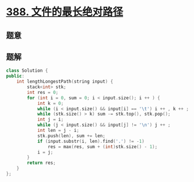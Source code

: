 #  [388. 文件的最长绝对路径](https://leetcode.cn/problems/longest-absolute-file-path/)

## 题意



## 题解



```c++
class Solution {
public:
    int lengthLongestPath(string input) {
        stack<int> stk;
        int res = 0;
        for (int i = 0, sum = 0; i < input.size(); i ++ ) {
            int k = 0;
            while (i < input.size() && input[i] == '\t') i ++ , k ++ ;
            while (stk.size() > k) sum -= stk.top(), stk.pop();
            int j = i;
            while (j < input.size() && input[j] != '\n') j ++ ;
            int len = j - i;
            stk.push(len), sum += len;
            if (input.substr(i, len).find('.') != -1)
                res = max(res, sum + (int)stk.size() - 1);
            i = j;
        }
        return res;
    }
};
```



```python3

```

